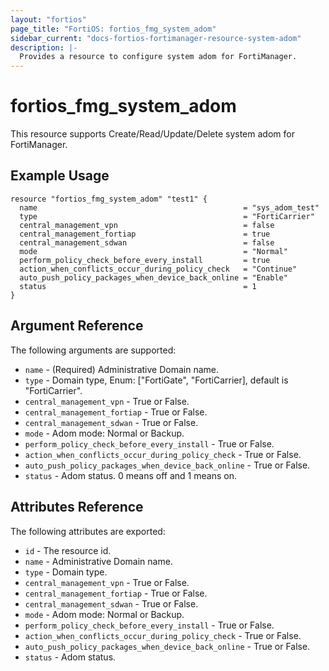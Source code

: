```yaml
---
layout: "fortios"
page_title: "FortiOS: fortios_fmg_system_adom"
sidebar_current: "docs-fortios-fortimanager-resource-system-adom"
description: |-
  Provides a resource to configure system adom for FortiManager.
---
```


# fortios_fmg_system_adom
This resource supports Create/Read/Update/Delete system adom for FortiManager.

## Example Usage
```hcl
resource "fortios_fmg_system_adom" "test1" {
  name                                              = "sys_adom_test"
  type                                              = "FortiCarrier"
  central_management_vpn                            = false
  central_management_fortiap                        = true
  central_management_sdwan                          = false
  mode                                              = "Normal"
  perform_policy_check_before_every_install         = true
  action_when_conflicts_occur_during_policy_check   = "Continue"
  auto_push_policy_packages_when_device_back_online = "Enable"
  status                                            = 1
}
```

## Argument Reference
The following arguments are supported:

* `name` - (Required) Administrative Domain name.
* `type` - Domain type, Enum: ["FortiGate", "FortiCarrier], default is "FortiCarrier".
* `central_management_vpn` - True or False.
* `central_management_fortiap` - True or False.
* `central_management_sdwan` - True or False.
* `mode` - Adom mode: Normal or Backup.
* `perform_policy_check_before_every_install` - True or False.
* `action_when_conflicts_occur_during_policy_check` - True or False.
* `auto_push_policy_packages_when_device_back_online` - True or False.
* `status` - Adom status. 0 means off and 1 means on.

## Attributes Reference
The following attributes are exported:

* `id` - The resource id.
* `name` - Administrative Domain name.
* `type` - Domain type.
* `central_management_vpn` - True or False.
* `central_management_fortiap` - True or False.
* `central_management_sdwan` - True or False.
* `mode` - Adom mode: Normal or Backup.
* `perform_policy_check_before_every_install` - True or False.
* `action_when_conflicts_occur_during_policy_check` - True or False.
* `auto_push_policy_packages_when_device_back_online` - True or False.
* `status` - Adom status.
